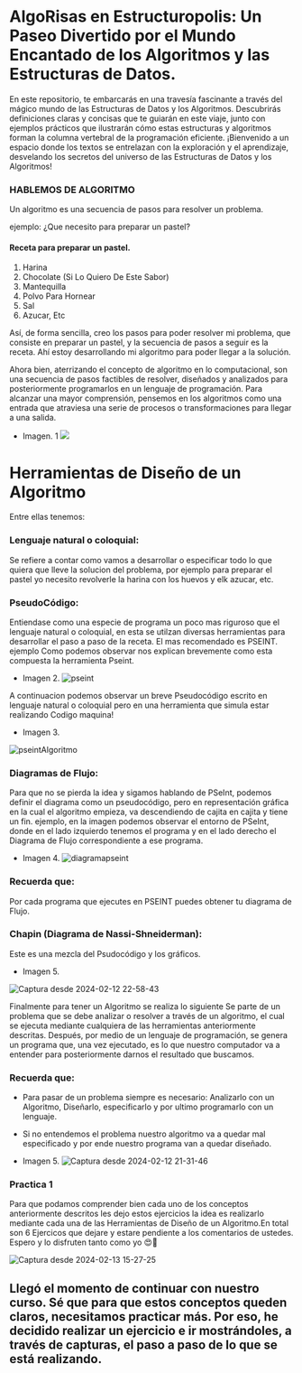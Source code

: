 





# AlgoRisas en Estructuropolis: Un Paseo Divertido por el Mundo Encantado de los Algoritmos y las Estructuras de Datos.

En este repositorio, te embarcarás en una travesía fascinante a través del mágico mundo de las Estructuras de Datos y los Algoritmos. Descubrirás definiciones claras y concisas que te guiarán en este viaje, junto con ejemplos prácticos que ilustrarán cómo estas estructuras y algoritmos forman la columna vertebral de la programación eficiente. ¡Bienvenido a un espacio donde los textos se entrelazan con la exploración y el aprendizaje, desvelando los secretos del universo de las Estructuras de Datos y los Algoritmos!


### HABLEMOS DE ALGORITMO

Un algoritmo es una secuencia de pasos para resolver un problema. 

ejemplo:
¿Que necesito para preparar un pastel?

#### Receta para preparar un pastel.
1. Harina
2. Chocolate (Si Lo Quiero De Este Sabor)
3. Mantequilla
4.  Polvo Para Hornear
5. Sal
6. Azucar, Etc

Así, de forma sencilla, creo los pasos para poder resolver mi problema, que consiste en preparar un pastel, y la secuencia de pasos a seguir es la receta. Ahí estoy desarrollando mi algoritmo para poder llegar a la solución.

Ahora bien, aterrizando el concepto de algoritmo en lo computacional, son una secuencia de pasos factibles de resolver, diseñados y analizados para posteriormente programarlos en un lenguaje de programación. Para alcanzar una mayor comprensión, pensemos en los algoritmos como una entrada que atraviesa una serie de procesos o transformaciones para llegar a una salida.

- Imagen. 1
![](https://marcoc76.github.io/img/entradaysalida.PNG)


# Herramientas de Diseño de un Algoritmo

Entre ellas tenemos:

### Lenguaje natural o coloquial:
Se refiere a contar como vamos a desarrollar o especificar todo lo que quiera que lleve la solucion del problema, por ejemplo para preparar el pastel yo necesito revolverle la harina con los huevos y elk azucar, etc.
  
### PseudoCódigo: 
Entiendase como una especie de programa un poco mas riguroso que el lenguaje natural o coloquial, en esta se utilzan diversas herramientas para desarrollar el paso a paso de la receta. El mas recomendado es PSEINT. ejemplo
Como podemos observar nos explican brevemente como esta compuesta la herramienta Pseint.

- Imagen 2.
![pseint](https://github.com/Vrilli/Estructur-polis/assets/90112835/32f6a2da-3ccf-4aab-944b-d19ce04cce5b)


A continuacion podemos observar un breve Pseudocódigo escrito en lenguaje natural o coloquial pero en una herramienta que simula estar realizando Codigo maquina!

- Imagen 3.

  
![pseintAlgoritmo](https://github.com/Vrilli/Estructur-polis/assets/90112835/111cfb75-f617-4386-ba70-2b9e69dc5f8f)

### Diagramas de Flujo: 
Para que no se pierda la idea y sigamos hablando de PSeInt, podemos definir el diagrama como un pseudocódigo, pero en representación gráfica en la cual el algoritmo empieza, va descendiendo de cajita en cajita y tiene un fin.
ejemplo, en la imagen podemos observar el entorno de PSeInt, donde en el lado izquierdo tenemos el programa y en el lado derecho el Diagrama de Flujo correspondiente a ese programa.


- Imagen 4.
![diagramapseint](https://github.com/Vrilli/Estructur-polis/assets/90112835/6d934af9-24e4-4382-bd6b-54312ae75f66)

### Recuerda que:
Por cada programa que ejecutes en PSEINT puedes obtener tu diagrama de Flujo.

### Chapin (Diagrama de Nassi-Shneiderman):
Este es una mezcla del Psudocódigo y los gráficos.

- Imagen 5.

![Captura desde 2024-02-12 22-58-43](https://github.com/Vrilli/Estructur-polis/assets/90112835/db748347-3c42-4d6c-b82c-3f7a4d852dda)




Finalmente para tener un Algoritmo se realiza lo siguiente 
Se parte de un problema que se debe analizar o resolver a través de un algoritmo, el cual se ejecuta mediante cualquiera de las herramientas anteriormente descritas. Después, por medio de un lenguaje de programación, se genera un programa que, una vez ejecutado, es lo que nuestro computador va a entender para posteriormente darnos el resultado que buscamos.

### Recuerda que:
- Para pasar de un problema siempre es necesario: Analizarlo con un Algoritmo, Diseñarlo, especificarlo y por ultimo programarlo con un lenguaje.
- Si no entendemos el problema nuestro algoritmo va a quedar mal especificado y por ende nuestro programa van a quedar diseñado.

- Imagen 5.
![Captura desde 2024-02-12 21-31-46](https://github.com/Vrilli/Estructur-polis/assets/90112835/3b3b2f22-8da6-4405-ae74-fdcbb7caf0e1)



### Practica 1

Para que podamos comprender bien cada uno de los conceptos anteriormente descritos les dejo estos ejercicios la idea es realizarlo mediante cada una de las Herramientas de  Diseño de un Algoritmo.En total son 6 Ejercicos que dejare y estare pendiente a los comentarios de ustedes. Espero y lo disfruten tanto como yo 😍🥰

![Captura desde 2024-02-13 15-27-25](https://github.com/Vrilli/Estructur-polis/assets/90112835/7f96dc43-33bd-4a20-9e86-70699603f8ed)




## Llegó el momento de continuar con nuestro curso. Sé que para que estos conceptos queden claros, necesitamos practicar más. Por eso, he decidido realizar un ejercicio e ir mostrándoles, a través de capturas, el paso a paso de lo que se está realizando.




